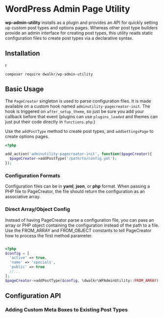 # WordPress Admin Page Utility

**wp-admin-utility** installs as a plugin and provides an API for quickly setting up custom post types and options pages. Whereas other post type builders provide an admin interface for creating post types, this utility reads static configuration files to create post types via a declarative syntax.

## Installation
r 
```
composer require dwalkr/wp-admin-utility
```

## Basic Usage

The `PageCreator` singleton is used to parse configuration files.  It is made available on a custom hook named `adminutility-pagecreator-init`. The hook is triggered on `after_setup_theme`, so just be sure you add your callback before that event (plugins can use `plugins_loaded` and themes can just put their code directly in `functions.php`.)

Use the `addPostType` method to create post types, and `addSettingsPage` to create options pages.

```php
<?php

add_action('adminutility-pagecreator-init', function($pageCreator){
  $pageCreator->addPostType('/path/to/config.yml');
});

```

### Configuration Formats

Configuration files can be in **yaml**, **json**, or **php** format. When passing a PHP file to PageCreator, the file should return the configuration as an associative array.

### Direct Array/Object Config

Instead of having PageCreator parse a configuration file, you can pass an array or PHP object containing the configuration instead of the path to a file. Use the FROM_ARRAY and FROM_OBJECT constants to tell PageCreator how to process the first method parameter.

```php

<?php
$config = [
  'active' => true,
  'name' => 'specials',
  'public' => true
  //...
];
$pageCreator->addPostType($config, \dwalkr\WPAdminUtility::FROM_ARRAY);

```

## Configuration API

### Adding Custom Meta Boxes to Existing Post Types



